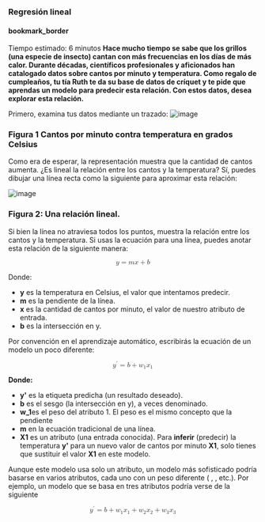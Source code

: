 ### Regresión lineal 

#### bookmark_border
Tiempo estimado: 6 minutos
**Hace mucho tiempo se sabe que los grillos (una especie de insecto) cantan con más frecuencias en los días de más calor. Durante décadas, científicos profesionales y aficionados han catalogado datos sobre cantos por minuto y temperatura. Como regalo de cumpleaños, tu tía Ruth te da su base de datos de críquet y te pide que aprendas un modelo para predecir esta relación. Con estos datos, desea explorar esta relación.**

Primero, examina tus datos mediante un trazado:
![image](https://github.com/jwattspajaro/Machine_Learning/assets/18930760/abd90c7b-93bb-4f91-be90-0a275db2f4a0)

### Figura 1 Cantos por minuto contra temperatura en grados Celsius

Como era de esperar, la representación muestra que la cantidad de cantos aumenta. ¿Es lineal la relación entre los cantos y la temperatura? Sí, puedes dibujar una línea recta como la siguiente para aproximar esta relación:

![image](https://github.com/jwattspajaro/Machine_Learning/assets/18930760/e2ad4068-28ba-4fdb-a060-de159c530de0)

### Figura 2: Una relación lineal.

Si bien la línea no atraviesa todos los puntos, muestra la relación entre los cantos y la temperatura. Si usas la ecuación para una línea, puedes anotar esta relación de la siguiente manera:


<math xmlns="http://www.w3.org/1998/Math/MathML" display="block">
  <mi>y</mi>
  <mo>=</mo>
  <mi>m</mi>
  <mi>x</mi>
  <mo>+</mo>
  <mi>b</mi>
</math>

 Donde:

* **y** es la temperatura en Celsius, el valor que intentamos predecir.
* **m** es la pendiente de la línea.
* **x** es la cantidad de cantos por minuto, el valor de nuestro atributo de entrada.
* **b** es la intersección en y.

Por convención en el aprendizaje automático, escribirás la ecuación de un modelo un poco diferente:

<math xmlns="http://www.w3.org/1998/Math/MathML" display="block">
  <msup>
    <mi>y</mi>
    <mo>&#x2032;</mo>
  </msup>
  <mo>=</mo>
  <mi>b</mi>
  <mo>+</mo>
  <msub>
    <mi>w</mi>
    <mn>1</mn>
  </msub>
  <msub>
    <mi>x</mi>
    <mn>1</mn>
  </msub>
</math>

**Donde:**

 * **y'** es la etiqueta predicha (un resultado deseado).
 * **b** es el sesgo (la intersección en y), a veces denominado.
 * **w_1**es el peso del atributo 1. El peso es el mismo concepto que la pendiente 
* **m** en la ecuación tradicional de una línea.
* **X1** es un atributo (una entrada conocida).
Para **inferir** (predecir) la temperatura **y'** para un nuevo valor de cantos por minuto **X1**, solo tienes que sustituir el valor **X1** en este modelo.

Aunque este modelo usa solo un atributo, un modelo más sofisticado podría basarse en varios atributos, cada uno con un peso diferente (
, 
, etc.). Por ejemplo, un modelo que se basa en tres atributos podría verse de la siguiente


<math xmlns="http://www.w3.org/1998/Math/MathML" display="block">
  <semantics>
    <mrow>
      <msup>
        <mi>y</mi>
        <mo>&#x2032;</mo>
      </msup>
      <mo>=</mo>
      <mi>b</mi>
      <mo>+</mo>
      <msub>
        <mi>w</mi>
        <mn>1</mn>
      </msub>
      <msub>
        <mi>x</mi>
        <mn>1</mn>
      </msub>
      <mo>+</mo>
      <msub>
        <mi>w</mi>
        <mn>2</mn>
      </msub>
      <msub>
        <mi>x</mi>
        <mn>2</mn>
      </msub>
      <mo>+</mo>
      <msub>
        <mi>w</mi>
        <mn>3</mn>
      </msub>
      <msub>
        <mi>x</mi>
        <mn>3</mn>
      </msub>
    </mrow>
    <annotation encoding="application/x-tex">y' = b + w_1x_1 + w_2x_2 + w_3x_3</annotation>
  </semantics>
</math>
